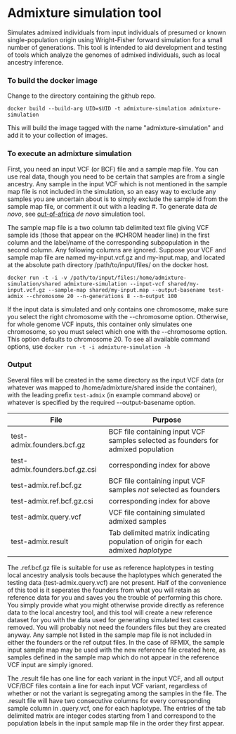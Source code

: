 # Admixture simulation tool

Simulates admixed individuals from input individuals of presumed or known single-population origin using Wright-Fisher forward simulation for a small number of generations. This tool is intended to aid development and testing of tools which analyze the genomes of admixed individuals, such as local ancestry inference.

### To build the docker image

Change to the directory containing the github repo.

```
docker build --build-arg UID=$UID -t admixture-simulation admixture-simulation
```

This will build the image tagged with the name "admixture-simulation" and add it to your collection of images.

### To execute an admixture simulation

First, you need an input VCF (or BCF) file and a sample map file. You can use real data, though you need to be certain that samples are from a single ancestry. Any sample in the input VCF which is not mentioned in the sample map file is not included in the simulation, so an easy way to exclude any samples you are uncertain about is to simply exclude the sample id from the sample map file, or comment it out with a leading #. To generate data _de novo_, see [out-of-africa](https://github.com/slowkoni/out-of-africa) _de novo_ simulation tool.

The sample map file is a two column tab delimited text file giving VCF sample ids (those that appear on the #CHROM header line) in the first column and the label/name of the corresponding subpopulation in the second column. Any following columns are ignored. Suppose your VCF and sample map file are named my-input.vcf.gz and my-input.map, and located at the absolute path directory /path/to/input/files/ on the docker host.

```
docker run -t -i -v /path/to/input/files:/home/admixture-simulation/shared admixture-simulation --input-vcf shared/my-input.vcf.gz --sample-map shared/my-input.map --output-basename test-admix --chromosome 20 --n-generations 8 --n-output 100
```

If the input data is simulated and only contains one chromosome, make sure you select the right chromosome with the --chromosome option. Otherwise, for whole genome VCF inputs, this container only simulates one chromosome, so you must select which one with the --chromosome option. This option defaults to chromosome 20. To see all available command options, use ```docker run -t -i admixture-simulation -h```

### Output

Several files will be created in the same directory as the input VCF data (or whatever was mapped to /home/admixture/shared inside the container), with the leading prefix ```test-admix``` (in example command above) or whatever is specified by the required --output-basename option. 

File                           | Purpose
------------------------------ | -------
test-admix.founders.bcf.gz     | BCF file containing input VCF samples selected as founders for admixed population
test-admix.founders.bcf.gz.csi | corresponding index for above
test-admix.ref.bcf.gz          | BCF file containing input VCF samples _not_ selected as founders
test-admix.ref.bcf.gz.csi      | corresponding index for above
test-admix.query.vcf           | VCF file containing simulated admixed samples
test-admix.result              | Tab delimited matrix indicating population of origin for each admixed _haplotype_

The .ref.bcf.gz file is suitable for use as reference haplotypes in testing local ancestry analysis tools because the haplotypes which generated the testing data (test-admix.query.vcf) are not present. Half of the convenience of this tool is it seperates the founders from what you will retain as reference data for you and saves you the trouble of performing this chore. You simply provide what you might otherwise provide directly as reference data to the local ancestry tool, and this tool will create a new reference dataset for you with the data used for generating simulated test cases removed. You will probably not need the founders files but they are created anyway. Any sample not listed in the sample map file is not included in either the founders or the ref output files. In the case of RFMIX, the sample input sample map may be used with the new reference file created here, as samples defined in the sample map which do not appear in the reference VCF input are simply ignored.

The .result file has one line for each variant in the input VCF, and all output VCF/BCF files contain a line for each input VCF variant, regardless of whether or not the variant is segregating among the samples in the file. The .result file will have two consecutive columns for every corresponding sample column in .query.vcf, one for each haplotype. The entries of the tab delimited matrix are integer codes starting from 1 and correspond to the population labels in the input sample map file in the order they first appear.
